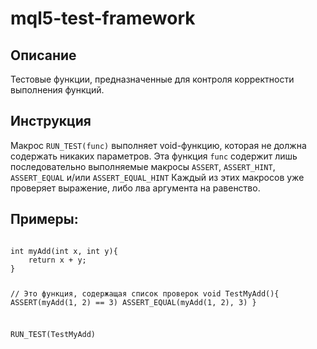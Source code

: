 # mql5-test-framework
## Описание
Тестовые функции, предназначенные для контроля корректности выполнения функций.
## Инструкция
Макрос `RUN_TEST(func)` выполняет void-функцию, которая не должна содержать никаких параметров.
Эта функция `func` содержит лишь последовательно выполняемые макросы `ASSERT`, `ASSERT_HINT`, `ASSERT_EQUAL` и/или `ASSERT_EQUAL_HINT`
Каждый из этих макросов уже проверяет выражение, либо лва аргумента на равенство.

## Примеры:
<code>
int myAdd(int x, int y){
	return x + y;
}

// Это функция, содержащая список проверок
void TestMyAdd(){
	ASSERT(myAdd(1, 2) == 3)
	ASSERT_EQUAL(myAdd(1, 2), 3)
}

RUN_TEST(TestMyAdd)

</code>